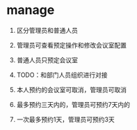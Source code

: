 # manage
1. 区分管理员和普通人员
2. 管理员可查看预定操作和修改会议室配置
3. 普通人员只预定会议室
4. TODO：和部门人员组织进行对接

5. 本人预约的会议室可取消，管理员可取消
6. 最多预约三天内的，管理员可预约7天内的
7. 一次最多预约1天，管理员可预约3天

